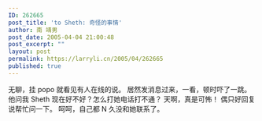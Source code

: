 ```yaml
---
ID: 262665
post_title: 'to Sheth: 奇怪的事情'
author: 南 靖男
post_date: 2005-04-04 21:00:48
post_excerpt: ""
layout: post
permalink: https://larryli.cn/2005/04/262665
published: true
---
```

无聊，挂 popo 就看见有人在线的说。
居然发消息过来，一看，顿时吓了一跳。
他问我 Sheth 现在好不好？怎么打她电话打不通？
天啊，真是可怖！
偶只好回复说帮忙问一下。
呵呵，自己都 N 久没和她联系了。